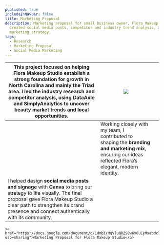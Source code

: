```yaml
---
published: true
includeInNavbar: false
title: Marketing Proposal
description: Marketing proposal for small business owner, Flora Makeup Studio.
  Created social media posts, competitor and industry trend analysis, and
  marketing strategy.
tags:
  - Research
  - Marketing Proposal
  - Social Media Marketing
---
```

| This project focused on helping Flora Makeup Studio establish a strong foundation for growth in North Carolina and mainly the Triad area. I led the industry research and competitor analysis, using DataAxle and SimplyAnalytics to uncover beauty market trends and local opportunities. | ![](/media/Screenshot%202025-10-14%20112310.png) |     |
| --- | --- | --- |
|     | Working closely with my team, I contributed to shaping the **branding and marketing mix**, ensuring our ideas reflected Flora’s elegant, modern identity. |     |
| I helped design **social media posts and signage** with **Canva** to bring our strategy to life visually. The final proposal gave Flora Makeup Studio a clear path to strengthen its brand presence and connect authentically with its community. |     |     |

```
<a href="https://docs.google.com/document/d/1dmbiYMQVluQRZS8w6X6UEyMsabdc7jQXlmYQncFepis/edit?usp=sharing">Marketing Proposal for Flora Makeup Studio</a>
```